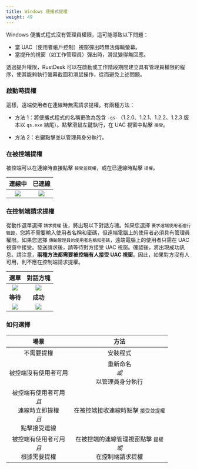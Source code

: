 ```yaml
---
title: Windows 便攜式提權
weight: 49
---
```


Windows 便攜式程式沒有管理員權限，這可能導致以下問題：

- 當 UAC（使用者帳戶控制）視窗彈出時無法傳輸螢幕。
- 當提升的視窗（如工作管理員）彈出時，滑鼠變得無回應。

透過提升權限，RustDesk 可以在啟動或工作階段期間建立具有管理員權限的程序，使其能夠執行螢幕截圖和滑鼠操作，從而避免上述問題。

### 啟動時提權

這樣，遠端使用者在連線時無需請求提權。有兩種方法：

* 方法 1：將便攜式程式的名稱更改為包含 `-qs-`（1.2.0、1.2.1、1.2.2、1.2.3 版本以 `qs.exe` 結尾）。點擊滑鼠左鍵執行，在 UAC 視窗中點擊 `接受`。

* 方法 2：右鍵點擊並以管理員身分執行。

### 在被控端提權

被控端可以在連線時直接點擊 `接受並提權`，或在已連線時點擊 `提權`。

| 連線中 | 已連線 |
| :---: | :---: |
| ![](images/cm_unauth.jpg) | ![](images/cm_auth.jpg) |

### 在控制端請求提權

從動作選單選擇 `請求提權` 後，將出現以下對話方塊。如果您選擇 `要求遠端使用者進行驗證`，您將不需要輸入使用者名稱和密碼，但遠端電腦上的使用者必須具有管理員權限。如果您選擇 `傳輸管理員的使用者名稱和密碼`，遠端電腦上的使用者只需在 UAC 視窗中接受。發送請求後，請等待對方接受 UAC 視窗。確認後，將出現成功訊息。請注意，**兩種方法都需要被控端有人接受 UAC 視窗**。因此，如果對方沒有人可用，則不應在控制端請求提權。

| 選單 | 對話方塊 |
| :---: | :---: |
| ![](images/menu.png) | ![](images/dialog.png) |
| **等待** | **成功** |
| ![](images/wait.png) | ![](images/success.png) |

### 如何選擇

| 場景 | 方法 |
| :---: | :---: |
| 不需要提權 | 安裝程式 |
| 被控端沒有使用者可用 | 重新命名<br/>*或*<br/> 以管理員身分執行 |
| 被控端有使用者可用<br/>*且*<br/> 連線時立即提權<br/>*且*<br/> 點擊接受連線 | 在被控端接收連線時點擊 `接受並提權` |
| 被控端有使用者可用<br/>*且*<br/> 根據需要提權 | 在被控端的連線管理視窗點擊 `提權`<br/>*或*<br/> 在控制端請求提權 |